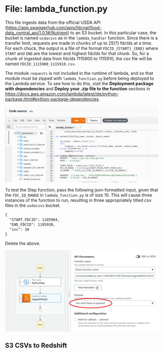 # File: lambda_function.py
This file ingests data from the official USDA API (https://app.swaggerhub.com/apis/fdcnal/food-data_central_api/1.0.1#/Nutrient) to an S3 bucket. In this particular case, the bucket is named `usdacsvs` as in the `lambda_handler` function. Since there is a transfer limit, requests are made in chunks of up to 25(?) fdcIds at a time. For each chuck, the output is a file of the format `FDCID_{START}_{END}` where `START` and `END` are the lowest and highest fdcIds for that chunk. So, for a chunk of ingested data from fdcIds 1115900 to 1115910, the csv file will be named `FDCID_1115900_1115910.csv`.

The module `requests` is not included in the runtime of lambda, and so that module must be zipped with `lambda_function.py` before being deployed to the Lambda service. To see how to do this, visit the **Deployment package with dependencies** and **Deploy your .zip file to the function** sections in https://docs.aws.amazon.com/lambda/latest/dg/python-package.html#python-package-dependencies. 

![File Structure](/AWS%20Implementation/assets/dependencies.png)

To test the Step function, pass the following json-formatted input, given that the `FDC_ID_RANGE` in `lambda_function.py` is of size 10. This will cause three instances of the function to run, resulting in three appropriately titled csv files in the `usdacsvs` bucket.
```
{
  "START_FDCID": 1105904,
  "END_FDCID": 1105930,
  "inc": 10
}
```

Delete the above.

![File Structure](/AWS%20Implementation/assets/state_input_as_payload.png)



## S3 CSVs to Redshift


















